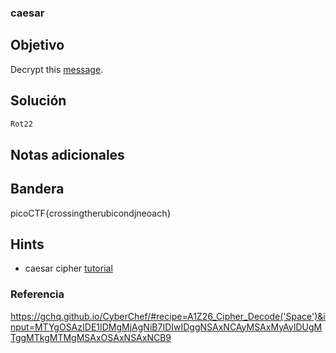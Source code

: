 ### caesar
## Objetivo

Decrypt this [message](https://jupiter.challenges.picoctf.org/static/7d707a443e95054dc4cf30b1d9522ef0/ciphertext).
## Solución
```bash
Rot22
```
## Notas adicionales

## Bandera

picoCTF{crossingtherubicondjneoach}
## Hints

- caesar cipher [tutorial](https://learncryptography.com/classical-encryption/caesar-cipher)

### Referencia

https://gchq.github.io/CyberChef/#recipe=A1Z26_Cipher_Decode('Space')&input=MTYgOSAzIDE1IDMgMjAgNiB7IDIwIDggNSAxNCAyMSAxMyAyIDUgMTggMTkgMTMgMSAxOSAxNSAxNCB9